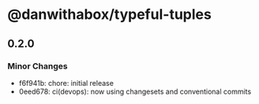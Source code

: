 # @danwithabox/typeful-tuples

## 0.2.0

### Minor Changes

- f6f941b: chore: initial release
- 0eed678: ci(devops): now using changesets and conventional commits
